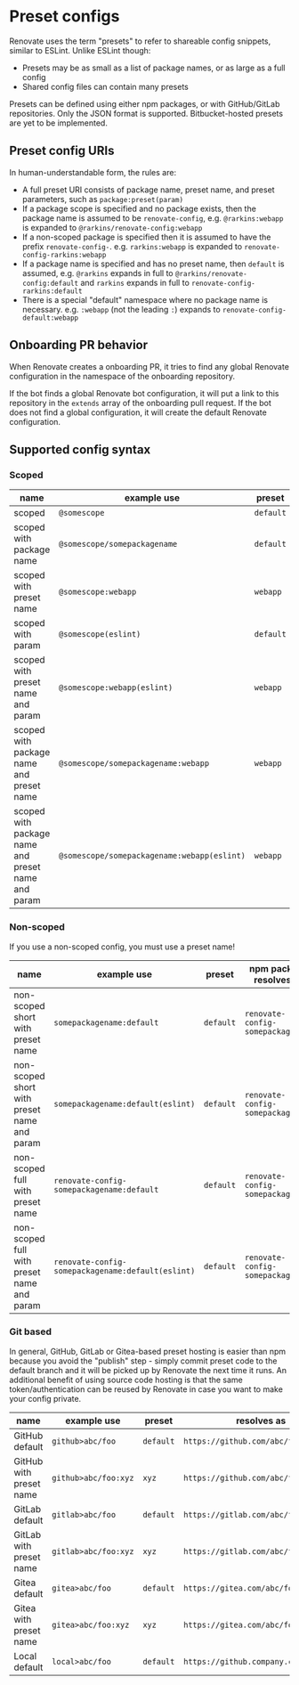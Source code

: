 # Preset configs

Renovate uses the term "presets" to refer to shareable config snippets, similar to ESLint.
Unlike ESLint though:

- Presets may be as small as a list of package names, or as large as a full config
- Shared config files can contain many presets

Presets can be defined using either npm packages, or with GitHub/GitLab repositories.
Only the JSON format is supported.
Bitbucket-hosted presets are yet to be implemented.

## Preset config URIs

In human-understandable form, the rules are:

- A full preset URI consists of package name, preset name, and preset parameters, such as `package:preset(param)`
- If a package scope is specified and no package exists, then the package name is assumed to be `renovate-config`, e.g. `@rarkins:webapp` is expanded to `@rarkins/renovate-config:webapp`
- If a non-scoped package is specified then it is assumed to have the prefix `renovate-config-`. e.g. `rarkins:webapp` is expanded to `renovate-config-rarkins:webapp`
- If a package name is specified and has no preset name, then `default` is assumed, e.g. `@rarkins` expands in full to `@rarkins/renovate-config:default` and `rarkins` expands in full to `renovate-config-rarkins:default`
- There is a special "default" namespace where no package name is necessary. e.g. `:webapp` (not the leading `:`) expands to `renovate-config-default:webapp`

## Onboarding PR behavior

When Renovate creates a onboarding PR, it tries to find any global Renovate configuration in the namespace of the onboarding repository.

If the bot finds a global Renovate bot configuration, it will put a link to this repository in the `extends` array of the onboarding pull request.
If the bot does not find a global configuration, it will create the default Renovate configuration.

## Supported config syntax

### Scoped

| name                                               | example use                                 | preset    | npm package resolves as      | parameters |
| -------------------------------------------------- | ------------------------------------------- | --------- | ---------------------------- | ---------- |
| scoped                                             | `@somescope`                                | `default` | `@somescope/renovate-config` |            |
| scoped with package name                           | `@somescope/somepackagename`                | `default` | `@somescope/somepackagename` |            |
| scoped with preset name                            | `@somescope:webapp`                         | `webapp`  | `@somescope/renovate-config` |            |
| scoped with param                                  | `@somescope(eslint)`                        | `default` | `@somescope/renovate-config` | `eslint`   |
| scoped with preset name and param                  | `@somescope:webapp(eslint)`                 | `webapp`  | `@somescope/renovate-config` | `eslint`   |
| scoped with package name and preset name           | `@somescope/somepackagename:webapp`         | `webapp`  | `@somescope/somepackagename` |            |
| scoped with package name and preset name and param | `@somescope/somepackagename:webapp(eslint)` | `webapp`  | `@somescope/somepackagename` | `eslint`   |

### Non-scoped

If you use a non-scoped config, you must use a preset name!

| name                                        | example use                                       | preset    | npm package resolves as           | parameters |
| ------------------------------------------- | ------------------------------------------------- | --------- | --------------------------------- | ---------- |
| non-scoped short with preset name           | `somepackagename:default`                         | `default` | `renovate-config-somepackagename` |            |
| non-scoped short with preset name and param | `somepackagename:default(eslint)`                 | `default` | `renovate-config-somepackagename` | `eslint`   |
| non-scoped full with preset name            | `renovate-config-somepackagename:default`         | `default` | `renovate-config-somepackagename` |            |
| non-scoped full with preset name and param  | `renovate-config-somepackagename:default(eslint)` | `default` | `renovate-config-somepackagename` | `eslint`   |

### Git based

In general, GitHub, GitLab or Gitea-based preset hosting is easier than npm because you avoid the "publish" step - simply commit preset code to the default branch and it will be picked up by Renovate the next time it runs.
An additional benefit of using source code hosting is that the same token/authentication can be reused by Renovate in case you want to make your config private.

| name                    | example use          | preset    | resolves as                          | filename       |
| ----------------------- | -------------------- | --------- | ------------------------------------ | -------------- |
| GitHub default          | `github>abc/foo`     | `default` | `https://github.com/abc/foo`         | `default.json` |
| GitHub with preset name | `github>abc/foo:xyz` | `xyz`     | `https://github.com/abc/foo`         | `xyz.json`     |
| GitLab default          | `gitlab>abc/foo`     | `default` | `https://gitlab.com/abc/foo`         | `default.json` |
| GitLab with preset name | `gitlab>abc/foo:xyz` | `xyz`     | `https://gitlab.com/abc/foo`         | `xyz.json`     |
| Gitea default           | `gitea>abc/foo`      | `default` | `https://gitea.com/abc/foo`          | `default.json` |
| Gitea with preset name  | `gitea>abc/foo:xyz`  | `xyz`     | `https://gitea.com/abc/foo`          | `xyz.json`     |
| Local default           | `local>abc/foo`      | `default` | `https://github.company.com/abc/foo` | `default.json` |
